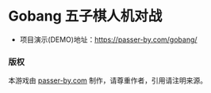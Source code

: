 # Gobang 五子棋人机对战

- 项目演示(DEMO)地址：https://passer-by.com/gobang/

### 版权
本游戏由 [passer-by.com](https://passer-by.com/) 制作，请尊重作者，引用请注明来源。
